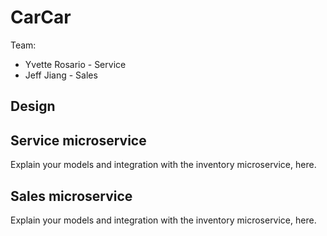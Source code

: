 # CarCar

Team:

* Yvette Rosario - Service
* Jeff Jiang - Sales

## Design

## Service microservice

Explain your models and integration with the inventory
microservice, here.

## Sales microservice

Explain your models and integration with the inventory
microservice, here.
